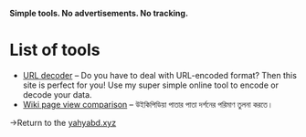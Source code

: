 **Simple tools. No advertisements. No tracking.**
# List of tools
- [URL decoder](https://tools.yahyabd.xyz/urldecoder) – Do you have to deal with URL-encoded format? Then this site is perfect for you! Use my super simple online tool to encode or decode your data.
- [Wiki page view comparison](https://tools.yahyabd.xyz/wpviews) – উইকিপিডিয়া পাতার পাতা দর্শনের পরিমাণ তুলনা করতে।




→Return to the [yahyabd.xyz](https://yahyabd.xyz)
